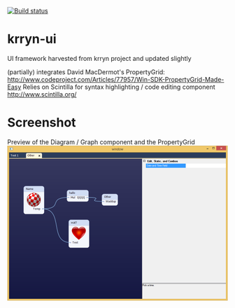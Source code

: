[![Build status](https://ci.appveyor.com/api/projects/status/cn7tq6y43u3xbj28?svg=true)](https://ci.appveyor.com/project/Jasper-Bekkers/krryn-ui-rieqc)

krryn-ui
========

UI framework harvested from krryn project and updated slightly

(partially) integrates David MacDermot's PropertyGrid: http://www.codeproject.com/Articles/77957/Win-SDK-PropertyGrid-Made-Easy
Relies on Scintilla for syntax highlighting / code editing component http://www.scintilla.org/


Screenshot
==========

Preview of the Diagram / Graph component and the PropertyGrid
![](https://raw.githubusercontent.com/Jasper-Bekkers/krryn-ui/master/doc/preview.png)
